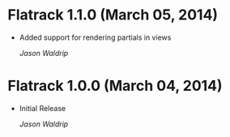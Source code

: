 # Flatrack 1.1.0 (March 05, 2014)

*   Added support for rendering partials in views

    *Jason Waldrip*

# Flatrack 1.0.0 (March 04, 2014)

*   Initial Release

    *Jason Waldrip*